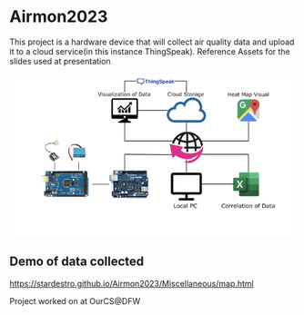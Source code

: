 # Airmon2023

 This project is a hardware device that will collect air quality data and upload it to a cloud service(in this instance ThingSpeak). Reference Assets for the slides used at presentation

![](https://github.com/stardestro/Airmon2023/blob/main/Assets/Airmondiagram.png)

## Demo of data collected

https://stardestro.github.io/Airmon2023/Miscellaneous/map.html

 Project worked on at OurCS@DFW
